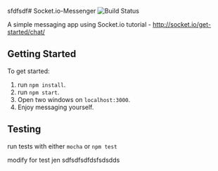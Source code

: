 sfdfsdf# Socket.io-Messenger
![Build Status](https://travis-ci.org/AlexTraher/Socket.Io-Messenger.svg?branch=master)

A simple messaging app using Socket.io tutorial - http://socket.io/get-started/chat/

## Getting Started
To get started:
  1. run `npm install`.
  2. run `npm start`.
  3. Open two windows on `localhost:3000`.
  4. Enjoy messaging yourself.

## Testing 
run tests with either `mocha` or `npm test`

modify for test jen
sdfsdfsdfdsfsdsdds
